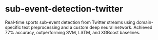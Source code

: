 # sub-event-detection-twitter
Real-time sports sub-event detection from Twitter streams using domain-specific text preprocessing and a custom deep neural network. Achieved 77% accuracy, outperforming SVM, LSTM, and XGBoost baselines.

